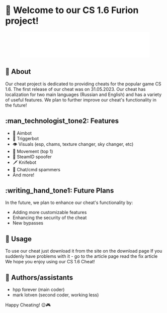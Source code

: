 # :wave: Welcome to our CS 1.6 Furion project!

<p align="center">
  <img src="Images or videos/Logotype.png" alt="Logotype"/>
</p>

## :pushpin: About
Our cheat project is dedicated to providing cheats for the popular game CS 1.6. The first release of our cheat was on 31.05.2023. Our cheat has localization for two main languages (Russian and English) and has a variety of useful features. We plan to further improve our cheat's functionality in the future!

## :man_technologist_tone2: Features
- :dart: Aimbot
- :dart: Triggerbot
- :eye: Visuals (esp, chams, texture changer, sky changer, etc)
- :rabbit2: Movement (top 1)
- :arrows_counterclockwise: SteamID spoofer
- :dagger: Knifebot
- :envelope_with_arrow: Chat/cmd spammers
- And more!

## :writing_hand_tone1: Future Plans
In the future, we plan to enhance our cheat's functionality by:
- Adding more customizable features
- Enhancing the security of the cheat
- New bypasses

## :thinking: Usage
To use our cheat just download it from the site on the download page
If you suddenly have problems with it - go to the article page read the fix article
We hope you enjoy using our CS 1.6 Cheat!

## :busts_in_silhouette: Authors/assistants
- hpp forever (main coder)
- mark lotven (second coder, working less)

Happy Cheating! :wink::video_game:
